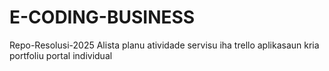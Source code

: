 # E-CODING-BUSINESS
Repo-Resolusi-2025
Alista planu atividade servisu iha trello aplikasaun
kria portfoliu portal individual
